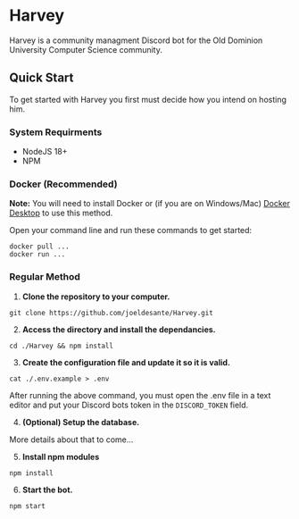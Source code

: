 # Harvey
Harvey is a community managment Discord bot for the Old Dominion University Computer Science community. 

## Quick Start
To get started with Harvey you first must decide how you intend on hosting him.

### System Requirments
- NodeJS 18+
- NPM

### Docker (Recommended)
**Note:** You will need to install Docker or (if you are on Windows/Mac) [Docker Desktop](https://www.docker.com/products/docker-desktop/) to use this method.

Open your command line and run these commands to get started:
```
docker pull ...
docker run ...
```

### Regular Method
1. **Clone the repository to your computer.**
```
git clone https://github.com/joeldesante/Harvey.git
```

2. **Access the directory and install the dependancies.**
```
cd ./Harvey && npm install
```

3. **Create the configuration file and update it so it is valid.**
```
cat ./.env.example > .env
```
After running the above command, you must open the .env file in a text editor and put your Discord bots token in the `DISCORD_TOKEN` field.

4. **(Optional) Setup the database.**

More details about that to come...

5. **Install npm modules**

```
npm install
```

6. **Start the bot.**
```
npm start
```
